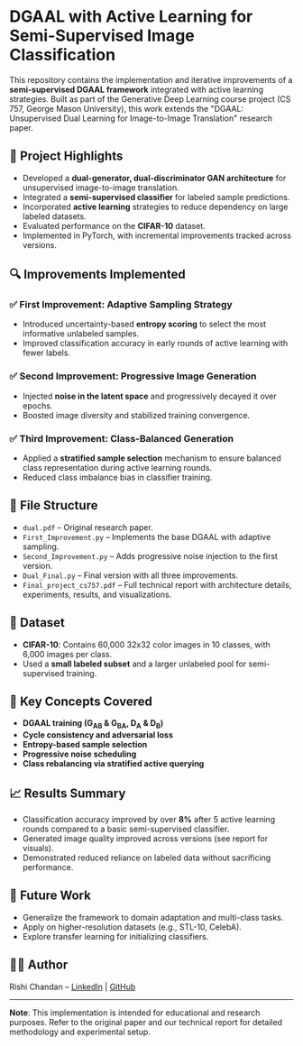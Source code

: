 
# DGAAL with Active Learning for Semi-Supervised Image Classification

This repository contains the implementation and iterative improvements of a **semi-supervised DGAAL framework** integrated with active learning strategies. Built as part of the Generative Deep Learning course project (CS 757, George Mason University), this work extends the "DGAAL: Unsupervised Dual Learning for Image-to-Image Translation" research paper.

## 📌 Project Highlights

- Developed a **dual-generator, dual-discriminator GAN architecture** for unsupervised image-to-image translation.
- Integrated a **semi-supervised classifier** for labeled sample predictions.
- Incorporated **active learning** strategies to reduce dependency on large labeled datasets.
- Evaluated performance on the **CIFAR-10** dataset.
- Implemented in PyTorch, with incremental improvements tracked across versions.

## 🔍 Improvements Implemented

### ✅ First Improvement: Adaptive Sampling Strategy
- Introduced uncertainty-based **entropy scoring** to select the most informative unlabeled samples.
- Improved classification accuracy in early rounds of active learning with fewer labels.

### ✅ Second Improvement: Progressive Image Generation
- Injected **noise in the latent space** and progressively decayed it over epochs.
- Boosted image diversity and stabilized training convergence.

### ✅ Third Improvement: Class-Balanced Generation
- Applied a **stratified sample selection** mechanism to ensure balanced class representation during active learning rounds.
- Reduced class imbalance bias in classifier training.

## 📁 File Structure

- `dual.pdf` – Original research paper.
- `First_Improvement.py` – Implements the base DGAAL with adaptive sampling.
- `Second_Improvement.py` – Adds progressive noise injection to the first version.
- `Dual_Final.py` – Final version with all three improvements.
- `Final_project_cs757.pdf` – Full technical report with architecture details, experiments, results, and visualizations.

## 🧪 Dataset

- **CIFAR-10**: Contains 60,000 32x32 color images in 10 classes, with 6,000 images per class.
- Used a **small labeled subset** and a larger unlabeled pool for semi-supervised training.

## 🧠 Key Concepts Covered

- **DGAAL training (G<sub>AB</sub> & G<sub>BA</sub>, D<sub>A</sub> & D<sub>B</sub>)**
- **Cycle consistency and adversarial loss**
- **Entropy-based sample selection**
- **Progressive noise scheduling**
- **Class rebalancing via stratified active querying**

## 📈 Results Summary

- Classification accuracy improved by over **8%** after 5 active learning rounds compared to a basic semi-supervised classifier.
- Generated image quality improved across versions (see report for visuals).
- Demonstrated reduced reliance on labeled data without sacrificing performance.

## 🚀 Future Work

- Generalize the framework to domain adaptation and multi-class tasks.
- Apply on higher-resolution datasets (e.g., STL-10, CelebA).
- Explore transfer learning for initializing classifiers.

## 👨‍💻 Author

Rishi Chandan – [LinkedIn](https://www.linkedin.com/in/rishichandan/) | [GitHub](https://github.com/rishichandan)

---

**Note**: This implementation is intended for educational and research purposes. Refer to the original paper and our technical report for detailed methodology and experimental setup.
